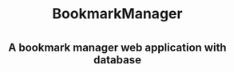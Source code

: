 <h1 align="center">BookmarkManager<h1>
<h2 align="center">A bookmark manager web application with database</h2>
